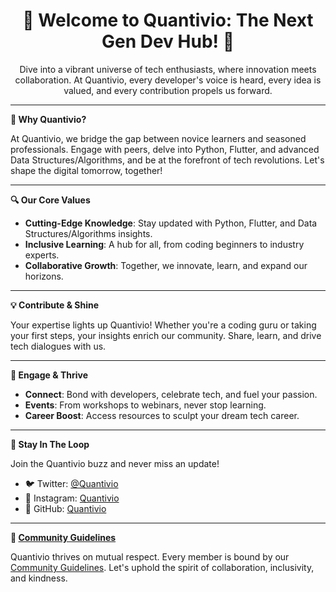 <h1 align="center">🚀 Welcome to Quantivio: The Next Gen Dev Hub! 🚀</h1>

<p align="center">
  Dive into a vibrant universe of tech enthusiasts, where innovation meets collaboration. At Quantivio, every developer's voice is heard, every idea is valued, and every contribution propels us forward.
</p>

---

**🌟 Why Quantivio?**

At Quantivio, we bridge the gap between novice learners and seasoned professionals. Engage with peers, delve into Python, Flutter, and advanced Data Structures/Algorithms, and be at the forefront of tech revolutions. Let's shape the digital tomorrow, together!

---

**🔍 Our Core Values**

- **Cutting-Edge Knowledge**: Stay updated with Python, Flutter, and Data Structures/Algorithms insights.
- **Inclusive Learning**: A hub for all, from coding beginners to industry experts.
- **Collaborative Growth**: Together, we innovate, learn, and expand our horizons.

---

**💡 Contribute & Shine**

Your expertise lights up Quantivio! Whether you're a coding guru or taking your first steps, your insights enrich our community. Share, learn, and drive tech dialogues with us.

---

**🤝 Engage & Thrive**

- **Connect**: Bond with developers, celebrate tech, and fuel your passion.
- **Events**: From workshops to webinars, never stop learning.
- **Career Boost**: Access resources to sculpt your dream tech career.

---

**🔗 Stay In The Loop**

Join the Quantivio buzz and never miss an update!

- 🐦 Twitter: [@Quantivio](https://twitter.com/Quantivio)
- 📸 Instagram: [Quantivio](https://www.instagram.com/Quantivio/)
- 💼 GitHub: [Quantivio](https://github.com/Quantivio)

---

**📜 [Community Guidelines](https://github.com/Quantivio/.github/blob/main/profile/COMMUNITY_GUIDELINES.md)**

Quantivio thrives on mutual respect. Every member is bound by our [Community Guidelines](https://github.com/Quantivio/.github/blob/main/profile/COMMUNITY_GUIDELINES.md). Let's uphold the spirit of collaboration, inclusivity, and kindness.
